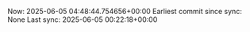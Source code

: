 Now: 2025-06-05 04:48:44.754656+00:00 Earliest commit since sync: None Last sync: 2025-06-05 00:22:18+00:00

